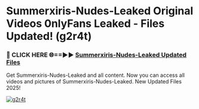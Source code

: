 # Summerxiris-Nudes-Leaked Original Videos 0nlyFans Leaked - Files Updated! (g2r4t)

<h3>🔴 CLICK HERE 🌐==►► <a href="https://tinyurl.com/5h6xmrr3" rel="nofollow">Summerxiris-Nudes-Leaked Updated Files</a></h3>

Get Summerxiris-Nudes-Leaked and all content. Now you can access all videos and pictures of Summerxiris-Nudes-Leaked. New Updated Files 2025!

[![g2r4t](https://i.imgur.com/KVD873Z.gif)](https://tinyurl.com/5h6xmrr3)
